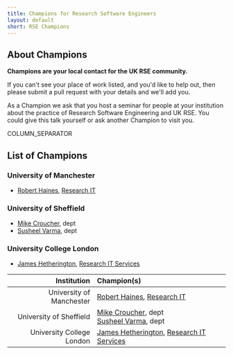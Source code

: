 ```yaml
---
title: Champions for Research Software Engineers
layout: default
short: RSE Champions
---
```


## About Champions

**Champions are your local contact for the UK RSE community.**

If you can't see your place of work listed, and you'd like to help out, then please submit a pull request with your details and we'll add you.

As a Champion we ask that you host a seminar for people at your institution about the practice of Research Software Engineering and UK RSE. You could give this talk yourself or ask another Champion to visit you.

COLUMN_SEPARATOR

## List of Champions

### University of Manchester
* [Robert Haines](http://software.ac.uk/fellows/robert-haines), [Research IT](http://www.itservices.manchester.ac.uk/research/)

### University of Sheffield
* [Mike Croucher](), dept
* [Susheel Varma](), dept

### University College London
* [James Hetherington](http://www.ucl.ac.uk/research-it-services/people/james), [Research IT Services](http://www.ucl.ac.uk/research-it-services)

Institution | Champion(s)
-----------:|:-----------
University of Manchester | [Robert Haines](http://software.ac.uk/fellows/robert-haines), [Research IT](http://www.itservices.manchester.ac.uk/research/)
University of Sheffield | [Mike Croucher](), dept <br/> [Susheel Varma](), dept
University College London | [James Hetherington](http://www.ucl.ac.uk/research-it-services/people/james), [Research IT Services](http://www.ucl.ac.uk/research-it-services)
